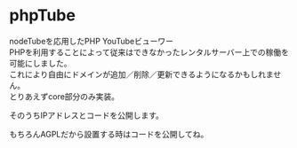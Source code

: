 # phpTube
nodeTubeを応用したPHP YouTubeビューワー\
PHPを利用することによって従来はできなかったレンタルサーバー上での稼働を可能にしました。\
これにより自由にドメインが追加／削除／更新できるようになるかもしれません。\
とりあえずcore部分のみ実装。

そのうちIPアドレスとコードを公開します。

もちろんAGPLだから設置する時はコードを公開してね。
